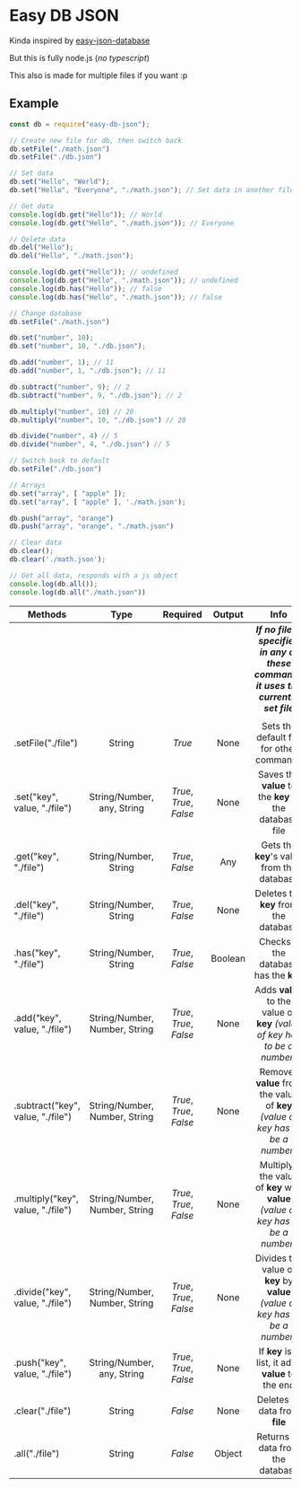 # Easy DB JSON
Kinda inspired by [easy-json-database](https://www.npmjs.com/package/easy-json-database)

But this is fully node.js (*no typescript*)

This also is made for multiple files if you want :p

## Example

```js
const db = require("easy-db-json");

// Create new file for db, then switch back
db.setFile("./math.json")
db.setFile("./db.json")

// Set data
db.set("Hello", "World");
db.set("Hello", "Everyone", "./math.json"); // Set data in another file

// Get data
console.log(db.get("Hello")); // World
console.log(db.get("Hello", "./math.json")); // Everyone

// Delete data
db.del("Hello");
db.del("Hello", "./math.json");

console.log(db.get("Hello")); // undefined
console.log(db.get("Hello", "./math.json")); // undefined
console.log(db.has("Hello")); // false
console.log(db.has("Hello", "./math.json")); // false

// Change database
db.setFile("./math.json")

db.set("number", 10);
db.set("number", 10, "./db.json");

db.add("number", 1); // 11
db.add("number", 1, "./db.json"); // 11

db.subtract("number", 9); // 2
db.subtract("number", 9, "./db.json"); // 2

db.multiply("number", 10) // 20
db.multiply("number", 10, "./db.json") // 20

db.divide("number", 4) // 5
db.divide("number", 4, "./db.json") // 5

// Switch back to default
db.setFile("./db.json")

// Arrays
db.set("array", [ "apple" ]);
db.set("array", [ "apple" ], './math.json');

db.push("array", "orange")
db.push("array", "orange", "./math.json")

// Clear data
db.clear();
db.clear('./math.json');

// Get all data, responds with a js object
console.log(db.all());
console.log(db.all("./math.json"))
```
| Methods |  Type  | Required | Output| Info |
|---------|:------:|:--------:|:-----:|:----:|
||||| ***If no file is specified in any of these commands it uses the currently set file*** |
||||||
| .setFile("./file") | String | *True* | None | Sets the default file for other commands |
| .set("key", value, "./file") | String/Number, any, String | *True*, *True*, *False* | None | Saves the **value** to the **key** in the database file |
| .get("key", "./file") | String/Number, String | *True*, *False* | Any | Gets the **key**'s value from the database |
| .del("key", "./file") | String/Number, String | *True*, *False* | None | Deletes the **key** from the database |
| .has("key", "./file") | String/Number, String | *True*, *False* | Boolean | Checks if the database has the **key** |
| .add("key", value, "./file") | String/Number, Number, String | *True*, *True*, *False* | None | Adds **value** to the value of **key** *(value of key has to be a number)* |
| .subtract("key", value, "./file") | String/Number, Number, String | *True*, *True*, *False* | None | Removes **value** from the value of **key** *(value of key has to be a number)* |
| .multiply("key", value, "./file") | String/Number, Number, String | *True*, *True*, *False* | None | Multiplys the value of **key** with **value** *(value of key has to be a number)* |
| .divide("key", value, "./file") | String/Number, Number, String | *True*, *True*, *False* | None | Divides the value of **key** by **value** *(value of key has to be a number)* |
| .push("key", value, "./file") | String/Number, any, String | *True*, *True*, *False* | None | If **key** is a list, it adds **value** to the end |
| .clear("./file") | String | *False* | None | Deletes all data from **file** |
| .all("./file") | String | *False* | Object | Returns all data from the database |